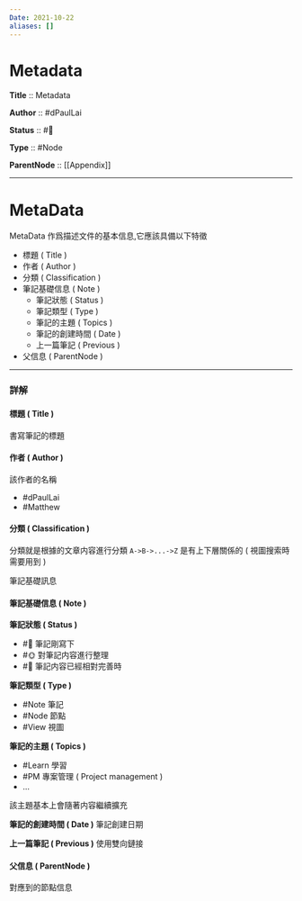 ```yaml
---
Date: 2021-10-22
aliases: []
---
```


# Metadata

**Title** :: Metadata

**Author** :: #dPaulLai

**Status** :: #🌱

**Type** :: #Node

**ParentNode** :: [[Appendix]]

---

# MetaData

MetaData 作爲描述文件的基本信息,它應該具備以下特徵
- 標題 ( Title )
- 作者 ( Author )
- 分類 ( Classification )
- 筆記基礎信息 ( Note )
	- 筆記狀態 ( Status )
	- 筆記類型 ( Type )
	- 筆記的主題 ( Topics )
	- 筆記的創建時間 ( Date )
	- 上一篇筆記 ( Previous )
- 父信息 ( ParentNode )
---

### 詳解

#### 標題 ( Title )

書寫筆記的標題

#### 作者 ( Author )

該作者的名稱
- #dPaulLai 
- #Matthew

#### 分類 ( Classification )
分類就是根據的文章内容進行分類
`A->B->...->Z`
是有上下層關係的 ( 視圖搜索時需要用到 )

筆記基礎訊息

#### 筆記基礎信息 ( Note )

**筆記狀態 ( Status )**
- #🌱 筆記剛寫下
- #🌞 對筆記内容進行整理
- #🌲 筆記内容已經相對完善時


**筆記類型 ( Type )**
- #Note  筆記
- #Node 節點
- #View  視圖

**筆記的主題 ( Topics )**
- #Learn 學習
- #PM 專案管理 ( Project management )
- ...

該主題基本上會隨著内容繼續擴充


**筆記的創建時間 ( Date )**
筆記創建日期

**上一篇筆記 ( Previous )**
使用雙向鏈接

#### 父信息 ( ParentNode )

對應到的節點信息